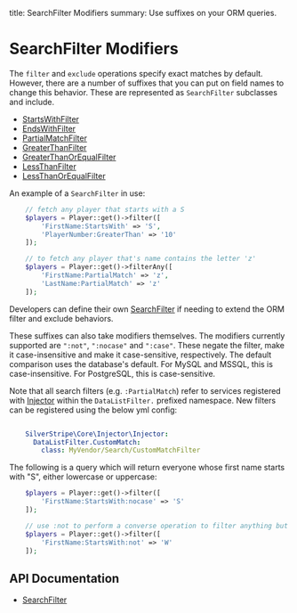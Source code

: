 title: SearchFilter Modifiers
summary: Use suffixes on your ORM queries.

# SearchFilter Modifiers

The `filter` and `exclude` operations specify exact matches by default. However, there are a number of suffixes that
you can put on field names to change this behavior. These are represented as `SearchFilter` subclasses and include.

 * [StartsWithFilter](api:SilverStripe\ORM\Filters\StartsWithFilter)
 * [EndsWithFilter](api:SilverStripe\ORM\Filters\EndsWithFilter) 
 * [PartialMatchFilter](api:SilverStripe\ORM\Filters\PartialMatchFilter)
 * [GreaterThanFilter](api:SilverStripe\ORM\Filters\GreaterThanFilter)
 * [GreaterThanOrEqualFilter](api:SilverStripe\ORM\Filters\GreaterThanOrEqualFilter)
 * [LessThanFilter](api:SilverStripe\ORM\Filters\LessThanFilter)
 * [LessThanOrEqualFilter](api:SilverStripe\ORM\Filters\LessThanOrEqualFilter)

An example of a `SearchFilter` in use:
	
```php
    // fetch any player that starts with a S
    $players = Player::get()->filter([
        'FirstName:StartsWith' => 'S',
        'PlayerNumber:GreaterThan' => '10'
    ]);

    // to fetch any player that's name contains the letter 'z'
    $players = Player::get()->filterAny([
        'FirstName:PartialMatch' => 'z',
        'LastName:PartialMatch' => 'z'
    ]);

```

Developers can define their own [SearchFilter](api:SilverStripe\ORM\Filters\SearchFilter) if needing to extend the ORM filter and exclude behaviors.

These suffixes can also take modifiers themselves. The modifiers currently supported are `":not"`, `":nocase"` and 
`":case"`. These negate the filter, make it case-insensitive and make it case-sensitive, respectively. The default
comparison uses the database's default. For MySQL and MSSQL, this is case-insensitive. For PostgreSQL, this is 
case-sensitive.

Note that all search filters (e.g. `:PartialMatch`) refer to services registered with [Injector](api:SilverStripe\Core\Injector\Injector)
within the `DataListFilter.` prefixed namespace. New filters can be registered using the below yml
config:


```yaml

    SilverStripe\Core\Injector\Injector:
      DataListFilter.CustomMatch:
        class: MyVendor/Search/CustomMatchFilter
```

The following is a query which will return everyone whose first name starts with "S", either lowercase or uppercase:

```php
    $players = Player::get()->filter([
        'FirstName:StartsWith:nocase' => 'S'
    ]);

    // use :not to perform a converse operation to filter anything but a 'W'
    $players = Player::get()->filter([
        'FirstName:StartsWith:not' => 'W'
    ]);

```

## API Documentation

* [SearchFilter](api:SilverStripe\ORM\Filters\SearchFilter)
